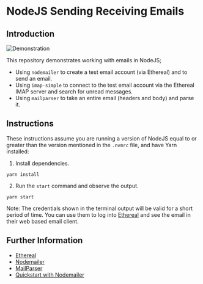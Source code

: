# NodeJS Sending Receiving Emails

## Introduction
![Demonstration](https://user-images.githubusercontent.com/167421/133517417-3adb8e57-782e-46d4-b922-9ac942d51114.gif)

This repository demonstrates working with emails in NodeJS;
- Using `nodemailer` to create a test email account (via Ethereal) and to send an email.
- Using `imap-simple` to connect to the test email account via the Ethereal IMAP server and search for unread messages.
- Using `mailparser` to take an entire email (headers and body) and parse it.

## Instructions
These instructions assume you are running a version of NodeJS equal to or greater than the version mentioned in the `.nvmrc` file, and have Yarn installed:

1) Install dependencies.

```shell
yarn install
```

2) Run the `start` command and observe the output.

```shell
yarn start
```

Note: The credentials shown in the terminal output will be valid for a short period of time. You can use them to log into [Ethereal](https://ethereal.email/) and see the email in their web based email client.

## Further Information
- [Ethereal](https://ethereal.email/)
- [Nodemailer](https://nodemailer.com/about/)
- [MailParser](https://nodemailer.com/extras/mailparser/)
- [Quickstart with Nodemailer](https://dev.to/weaponxii/quickstart-with-nodemailer-3427)